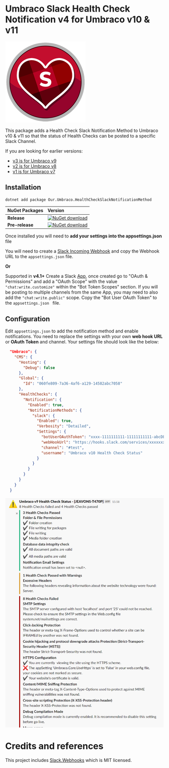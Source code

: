 # Umbraco Slack Health Check Notification v4 for Umbraco v10 & v11 #

![Icon](https://raw.githubusercontent.com/CrumpledDog/Umbraco-HealthCheckSlackNotificationMethod/develop/build/assets/icon/slack-health-check-notification-256.png)

This package adds a Health Check Slack Notification Method to Umbraco v10 & v11 so that the status of Health Checks can be posted to a specific Slack Channel.

If you are looking for earlier versions:
- [v3 is for Umbraco v9](https://github.com/CrumpledDog/Umbraco-HealthCheckSlackNotificationMethod/tree/develop-v3)
- [v2 is for Umbraco v8](https://github.com/CrumpledDog/Umbraco-HealthCheckSlackNotificationMethod/tree/develop-v2)
- [v1 is for Umbraco v7](https://github.com/CrumpledDog/Umbraco-HealthCheckSlackNotificationMethod/tree/develop)

## Installation ##

```none
dotnet add package Our.Umbraco.HealthCheckSlackNotificationMethod  
```

|NuGet Packages    |Version           |
|:-----------------|:-----------------|
|**Release**|[![NuGet download](https://img.shields.io/nuget/vpre/Our.Umbraco.HealthCheckSlackNotificationMethod.svg)](https://www.nuget.org/packages/Our.Umbraco.HealthCheckSlackNotificationMethod/)
|**Pre-release**|[![NuGet download](https://img.shields.io/myget/umbraco-packages/vpre/Our.Umbraco.HealthCheckSlackNotificationMethod.svg)](https://www.myget.org/feed/umbraco-packages/package/nuget/Our.Umbraco.HealthCheckSlackNotificationMethod/)

Once installed you will need to **add your settings into the appsettings.json** file

You will need to create a [Slack Incoming Webhook](https://my.slack.com/services/new/incoming-webhook/) and copy the Webhook URL to the `appsettings.json` file. 

**Or**

Supported in **v4.1+** Create a Slack [App](https://api.slack.com/apps?new_app=1), once created go to "OAuth & Permissions" and add a "OAuth Scope" with the value `"chat:write.customize"` within the "Bot Token Scopes" section.  If you will be posting to multiple channels from the same App, you may need to also add the `"chat:write.public"` scope. Copy the "Bot User OAuth Token" to the `appsettings.json ` file.

## Configuration ##

Edit `appsettings.json` to add the notification method and enable notifications. You need to replace the settings with your own **web hook URL** or **OAuth Token** and channel. Your settings  file should look like the below:

```json
  "Umbraco": {
    "CMS": {
      "Hosting": {
        "Debug": false
      },
      "Global": {
        "Id": "060fe809-7a36-4af6-a129-14582abc7058"
      },
      "HealthChecks": {
        "Notification": {
          "Enabled": true,
          "NotificationMethods": {
            "slack": {
              "Enabled": true,
              "Verbosity": "Detailed",
              "Settings": {
                "botUserOAuthToken": "xxxx-1111111111-11111111111-abcDEFGhIJ67890",
                "webHookUrl": "https://hooks.slack.com/services/xxxxxxxx/xxxxxxxx/xxxxxxxxx",
                "channel": "#test",
                "username": "Umbraco v10 Health Check Status"
              }
            }
          }
        }
      }
    }
  }
```

![Example](https://raw.githubusercontent.com/CrumpledDog/Umbraco-HealthCheckSlackNotificationMethod/develop-v4/docs/example.png)

# Credits and references

This project includes [Slack.Webhooks](https://github.com/nerdfury/Slack.Webhooks) which is MIT licensed.
